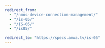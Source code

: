 ```yaml
---
redirect_from:
  - "/nmos-device-connection-management/"
  - "/is-05/"
  - "/IS-05/"
  - "/is05/"

redirect_to: "https://specs.amwa.tv/is-05"
---
```

